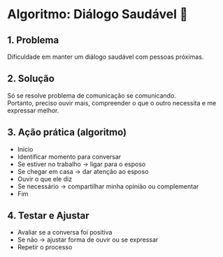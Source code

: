 # Algoritmo: Diálogo Saudável 💬

## 1. Problema
Dificuldade em manter um diálogo saudável com pessoas próximas.

## 2. Solução
Só se resolve problema de comunicação se comunicando.  
Portanto, preciso ouvir mais, compreender o que o outro necessita e me 
expressar melhor.

## 3. Ação prática (algoritmo)
- Início
- Identificar momento para conversar
- Se estiver no trabalho → ligar para o esposo
- Se chegar em casa → dar atenção ao esposo
- Ouvir o que ele diz
- Se necessário → compartilhar minha opinião ou complementar
- Fim

## 4. Testar e Ajustar
- Avaliar se a conversa foi positiva
- Se não → ajustar forma de ouvir ou se expressar
- Repetir o processo

